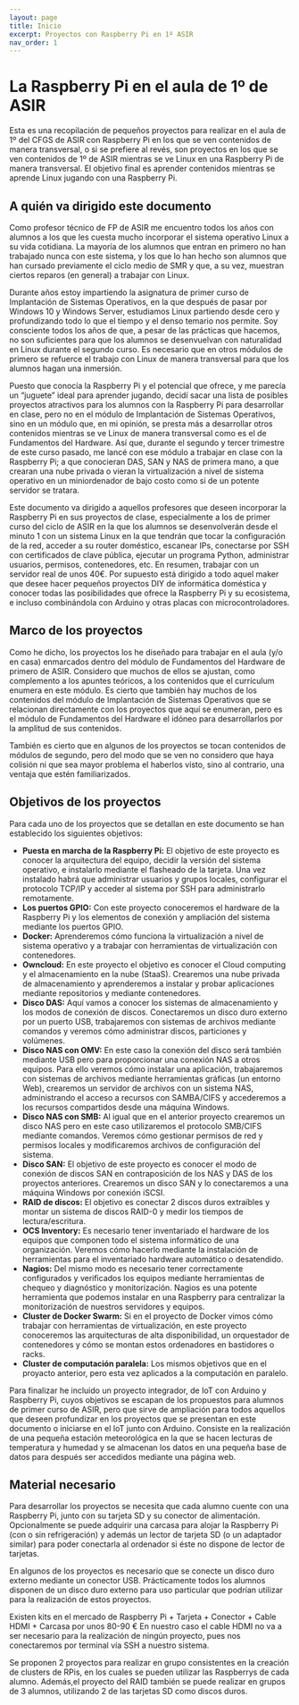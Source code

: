 ```yaml
---
layout: page
title: Inicio
excerpt: Proyectos con Raspberry Pi en 1º ASIR
nav_order: 1
---
```

# La Raspberry Pi en el aula de 1º de ASIR
Esta es una recopilación de pequeños proyectos para realizar en el aula de 1º del CFGS de ASIR con Raspberry Pi en los que se ven contenidos de manera transversal, o si se prefiere al revés, son proyectos en los que se ven contenidos de 1º de ASIR mientras se ve Linux en una Raspberry Pi de manera transversal. El objetivo final es aprender contenidos mientras se aprende Linux jugando con una Raspberry Pi.

## A quién va dirigido este documento
Como profesor técnico de FP de ASIR me encuentro todos los años con alumnos a los que les cuesta mucho incorporar el sistema operativo Linux a su vida cotidiana. La mayoría de los alumnos que entran en primero no han trabajado nunca con este sistema, y los que lo han hecho son alumnos que han cursado previamente el ciclo medio de SMR y que, a su vez, muestran ciertos reparos (en general) a trabajar con Linux.

Durante años estoy impartiendo la asignatura de primer curso de Implantación de Sistemas Operativos, en la que después de pasar por Windows 10 y Windows Server, estudiamos Linux partiendo desde cero y profundizando todo lo que el tiempo y el denso temario nos permite. Soy consciente todos los años de que, a pesar de las prácticas que hacemos, no son suficientes para que los alumnos se desenvuelvan con naturalidad en Linux durante el segundo curso. Es necesario que en otros módulos de primero se refuerce el trabajo con Linux de manera transversal para que los alumnos hagan una inmersión.

Puesto que conocía la Raspberry Pi y el potencial que ofrece, y me parecía un “juguete” ideal para aprender jugando, decidí sacar una lista de posibles proyectos atractivos para los alumnos con la Raspberry Pi para desarrollar en clase, pero no en el módulo de Implantación de Sistemas Operativos, sino en un módulo que, en mi opinión, se presta más a desarrollar otros contenidos mientras se ve Linux de manera transversal como es el de Fundamentos del Hardware. Así que, durante el segundo y tercer trimestre de este curso pasado, me lancé con ese módulo a trabajar en clase con la Raspberry Pi; a que conocieran DAS, SAN y NAS de primera mano, a que crearan una nube privada o vieran la virtualización a nivel de sistema operativo en un miniordenador de bajo costo como si de un potente servidor se tratara.

Este documento va dirigido a aquellos profesores que deseen incorporar la Raspberry Pi en sus proyectos de clase, especialmente a los de primer curso del ciclo de ASIR en la que los alumnos se desenvolverán desde el minuto 1 con un sistema Linux en la que tendrán que tocar la configuración de la red, acceder a su router doméstico, escanear IPs, conectarse por SSH con certificados de clave pública, ejecutar un programa Python, administrar usuarios, permisos, contenedores, etc. En resumen, trabajar con un servidor real de unos 40€.
Por supuesto está dirigido a todo aquel maker que desee hacer pequeños proyectos DIY de informática doméstica y conocer todas las posibilidades que ofrece la Raspberry Pi y su ecosistema, e incluso combinándola con Arduino y otras placas con microcontroladores.

## Marco de los proyectos
Como he dicho, los proyectos los he diseñado para trabajar en el aula (y/o en casa) enmarcados dentro del módulo de Fundamentos del Hardware de primero de ASIR. Considero que muchos de ellos se ajustan, como complemento a los apuntes teóricos, a los contenidos que el currículum enumera en este módulo. Es cierto que también hay muchos de los contenidos del módulo de Implantación de Sistemas Operativos que se relacionan directamente con los proyectos que aquí se enumeran, pero es el módulo de Fundamentos del Hardware el idóneo para desarrollarlos por la amplitud de sus contenidos.

También es cierto que en algunos de los proyectos se tocan contenidos de módulos de segundo, pero del modo que se ven no considero que haya colisión ni que sea mayor problema el haberlos visto, sino al contrario, una ventaja que estén familiarizados.

## Objetivos de los proyectos
Para cada uno de los proyectos que se detallan en este documento se han establecido los siguientes objetivos:
- **Puesta en marcha de la Raspberry Pi:** El objetivo de este proyecto es conocer la arquitectura del equipo, decidir la versión del sistema operativo, e instalarlo mediante el flasheado de la tarjeta. Una vez instalado habrá que administrar usuarios y grupos locales, configurar el protocolo TCP/IP y acceder al sistema por SSH para administrarlo remotamente.
- **Los puertos GPIO:** Con este proyecto conoceremos el hardware de la Raspberry Pi y los elementos de conexión y ampliación del sistema mediante los puertos GPIO.
- **Docker:** Aprenderemos cómo funciona la virtualización a nivel de sistema operativo y a trabajar con herramientas de virtualización con contenedores.
- **Owncloud:** En este proyecto el objetivo es conocer el Cloud computing y el almacenamiento en la nube (StaaS). Crearemos una nube privada de almacenamiento y aprenderemos a instalar y probar aplicaciones mediante repositorios y mediante contenedores.
- **Disco DAS:** Aquí vamos a conocer los sistemas de almacenamiento y los modos de conexión de discos. Conectaremos un disco duro externo por un puerto USB, trabajaremos con sistemas de archivos mediante comandos y veremos cómo administrar discos, particiones y volúmenes. 
- **Disco NAS con OMV:** En este caso la conexión del disco será también mediante USB pero para proporcionar una conexión NAS a otros equipos. Para ello veremos cómo instalar una aplicación, trabajaremos con sistemas de archivos mediante herramientas gráficas (un entorno Web), crearemos un servidor de archivos con un sistema NAS, administrando el acceso a recursos con SAMBA/CIFS y accederemos a los recursos compartidos desde una máquina Windows.
- **Disco NAS con SMB:** Al igual que en el anterior proyecto crearemos un disco NAS pero en este caso utilizaremos el protocolo SMB/CIFS mediante comandos. Veremos cómo gestionar permisos de red y permisos locales y modificaremos archivos de configuración del sistema. 
- **Disco SAN:** El objetivo de este proyecto es conocer el modo de conexión de discos SAN en contraposición de los NAS y DAS de los proyectos anteriores. Crearemos un disco SAN y lo conectaremos a una máquina Windows por conexión iSCSI. 
- **RAID de discos:** El objetivo es conectar 2 discos duros extraíbles y montar un sistema de discos RAID-0 y medir los tiempos de lectura/escritura.
- **OCS Inventory:** Es necesario tener inventariado el hardware de los equipos que componen todo el sistema informático de una organización. Veremos cómo hacerlo mediante la instalación de  herramientas para el inventariado hardware automático o desatendido.
- **Nagios:** Del mismo modo es necesario tener correctamente configurados y verificados los equipos mediante herramientas de chequeo y diagnóstico y monitorización. Nagios es una potente herramienta que podemos instalar en una Raspberry para centralizar la monitorización de nuestros servidores y equipos.
- **Cluster de Docker Swarm:** Si en el proyecto de Docker vimos cómo trabajar con herramientas de virtualización, en este proyecto conoceremos las arquitecturas de alta disponibilidad, un orquestador de contenedores y cómo se montan estos ordenadores en bastidores o racks.
- **Cluster de computación paralela:** Los mismos objetivos que en el proyacto anterior, pero esta vez aplicados a la computación en paralelo.

Para finalizar he incluido un proyecto integrador, de IoT con Arduino y Raspberry Pi, cuyos objetivos se escapan de los propuestos para alumnos de primer curso de ASIR, pero que sirve de ampliación para todos aquellos que deseen profundizar en los proyectos que se presentan en este documento o iniciarse en el IoT junto con Arduino. Consiste en la realización de una pequeña estación meteorológica en la que se hacen lecturas de temperatura y humedad y se almacenan los datos en una pequeña base de datos para después ser accedidos mediante una página web.

## Material necesario
Para desarrollar los proyectos se necesita que cada alumno cuente con una Raspberry Pi, junto con su tarjeta SD y su conector de alimentación. Opcionalmente se puede adquirir una carcasa para alojar la Raspberry Pi (con o sin refrigeración) y además un lector de tarjeta SD (o un adaptador similar) para poder conectarla al ordenador si éste no dispone de lector de tarjetas.

En algunos de los proyectos es necesario que se conecte un disco duro externo mediante un conector USB. Prácticamente todos los alumnos disponen de un disco duro externo para uso particular que podrían utilizar para la realización de estos proyectos.

Existen kits en el mercado de Raspberry Pi + Tarjeta + Conector + Cable HDMI + Carcasa por unos 80-90 € En nuestro caso el cable HDMI no va a ser necesario para la realización de ningún proyecto, pues nos conectaremos por terminal vía SSH a nuestro sistema.

Se proponen 2 proyectos para realizar en grupo consistentes en la creación de clusters de RPis, en los cuales se pueden utilizar las Raspberrys de cada alumno. Además,el proyecto del RAID también se puede realizar en grupos de 3 alumnos, utilizando 2 de las tarjetas SD como discos duros.
